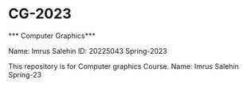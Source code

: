 # CG-2023
*** Computer Graphics*** 

Name: Imrus Salehin
ID: 20225043
Spring-2023

This repository is for Computer graphics Course.
Name: Imrus Salehin 
Spring-23 
